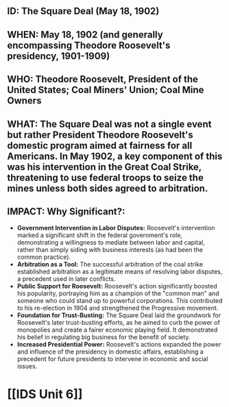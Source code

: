 ## ID: The Square Deal (May 18, 1902)

## WHEN:  May 18, 1902 (and generally encompassing Theodore Roosevelt's presidency, 1901-1909)

## WHO: Theodore Roosevelt, President of the United States; Coal Miners' Union; Coal Mine Owners

## WHAT:  The Square Deal was not a single event but rather President Theodore Roosevelt's domestic program aimed at fairness for all Americans.  In May 1902, a key component of this was his intervention in the Great Coal Strike, threatening to use federal troops to seize the mines unless both sides agreed to arbitration.

## IMPACT: Why Significant?:
* **Government Intervention in Labor Disputes:**  Roosevelt's intervention marked a significant shift in the federal government's role, demonstrating a willingness to mediate between labor and capital, rather than simply siding with business interests (as had been the common practice).
* **Arbitration as a Tool:**  The successful arbitration of the coal strike established arbitration as a legitimate means of resolving labor disputes, a precedent used in later conflicts.
* **Public Support for Roosevelt:** Roosevelt's action significantly boosted his popularity, portraying him as a champion of the "common man" and someone who could stand up to powerful corporations. This contributed to his re-election in 1904 and strengthened the Progressive movement.
* **Foundation for Trust-Busting:** The Square Deal laid the groundwork for Roosevelt's later trust-busting efforts, as he aimed to curb the power of monopolies and create a fairer economic playing field.  It demonstrated his belief in regulating big business for the benefit of society.
* **Increased Presidential Power:** Roosevelt's actions expanded the power and influence of the presidency in domestic affairs, establishing a precedent for future presidents to intervene in economic and social issues.

# [[IDS Unit 6]]